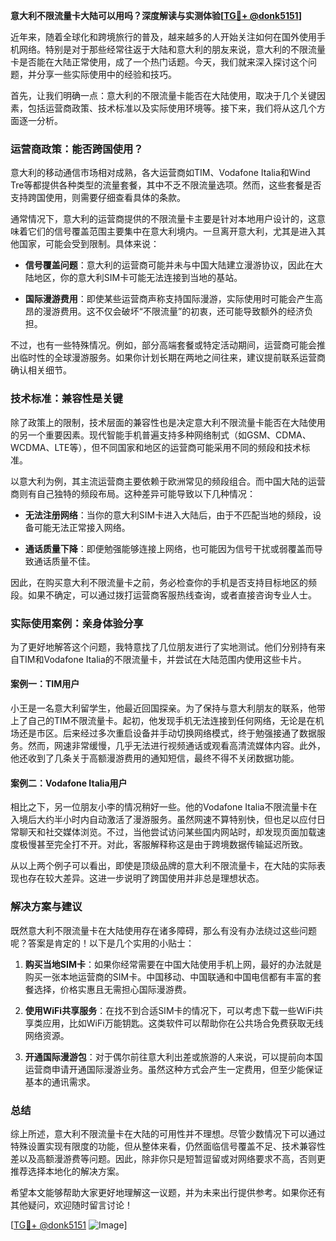 **意大利不限流量卡大陆可以用吗？深度解读与实测体验[[TG💪+ @donk5151](https://t.me/s/donk5151)]**

近年来，随着全球化和跨境旅行的普及，越来越多的人开始关注如何在国外使用手机网络。特别是对于那些经常往返于大陆和意大利的朋友来说，意大利的不限流量卡是否能在大陆正常使用，成了一个热门话题。今天，我们就来深入探讨这个问题，并分享一些实际使用中的经验和技巧。

首先，让我们明确一点：意大利的不限流量卡能否在大陆使用，取决于几个关键因素，包括运营商政策、技术标准以及实际使用环境等。接下来，我们将从这几个方面逐一分析。

### **运营商政策：能否跨国使用？**

意大利的移动通信市场相对成熟，各大运营商如TIM、Vodafone Italia和Wind Tre等都提供各种类型的流量套餐，其中不乏不限流量选项。然而，这些套餐是否支持跨国使用，则需要仔细查看具体的条款。

通常情况下，意大利的运营商提供的不限流量卡主要是针对本地用户设计的，这意味着它们的信号覆盖范围主要集中在意大利境内。一旦离开意大利，尤其是进入其他国家，可能会受到限制。具体来说：

- **信号覆盖问题**：意大利的运营商可能并未与中国大陆建立漫游协议，因此在大陆地区，你的意大利SIM卡可能无法连接到当地的基站。
  
- **国际漫游费用**：即使某些运营商声称支持国际漫游，实际使用时可能会产生高昂的漫游费用。这不仅会破坏“不限流量”的初衷，还可能导致额外的经济负担。

不过，也有一些特殊情况。例如，部分高端套餐或特定活动期间，运营商可能会推出临时性的全球漫游服务。如果你计划长期在两地之间往来，建议提前联系运营商确认相关细节。

### **技术标准：兼容性是关键**

除了政策上的限制，技术层面的兼容性也是决定意大利不限流量卡能否在大陆使用的另一个重要因素。现代智能手机普遍支持多种网络制式（如GSM、CDMA、WCDMA、LTE等），但不同国家和地区的运营商可能采用不同的频段和技术标准。

以意大利为例，其主流运营商主要依赖于欧洲常见的频段组合。而中国大陆的运营商则有自己独特的频段布局。这种差异可能导致以下几种情况：

- **无法注册网络**：当你的意大利SIM卡进入大陆后，由于不匹配当地的频段，设备可能无法正常接入网络。
  
- **通话质量下降**：即便勉强能够连接上网络，也可能因为信号干扰或弱覆盖而导致通话质量不佳。

因此，在购买意大利不限流量卡之前，务必检查你的手机是否支持目标地区的频段。如果不确定，可以通过拨打运营商客服热线查询，或者直接咨询专业人士。

### **实际使用案例：亲身体验分享**

为了更好地解答这个问题，我特意找了几位朋友进行了实地测试。他们分别持有来自TIM和Vodafone Italia的不限流量卡，并尝试在大陆范围内使用这些卡片。

#### **案例一：TIM用户**
小王是一名意大利留学生，他最近回国探亲。为了保持与意大利朋友的联系，他带上了自己的TIM不限流量卡。起初，他发现手机无法连接到任何网络，无论是在机场还是市区。后来经过多次重启设备并手动切换网络模式，终于勉强接通了数据服务。然而，网速非常缓慢，几乎无法进行视频通话或观看高清流媒体内容。此外，他还收到了几条关于高额漫游费用的通知短信，最终不得不关闭数据功能。

#### **案例二：Vodafone Italia用户**
相比之下，另一位朋友小李的情况稍好一些。他的Vodafone Italia不限流量卡在入境后大约半小时内自动激活了漫游服务。虽然网速不算特别快，但也足以应付日常聊天和社交媒体浏览。不过，当他尝试访问某些国内网站时，却发现页面加载速度极慢甚至完全打不开。对此，客服解释称这是由于跨境数据传输延迟所致。

从以上两个例子可以看出，即使是顶级品牌的意大利不限流量卡，在大陆的实际表现也存在较大差异。这进一步说明了跨国使用并非总是理想状态。

### **解决方案与建议**

既然意大利不限流量卡在大陆使用存在诸多障碍，那么有没有办法绕过这些问题呢？答案是肯定的！以下是几个实用的小贴士：

1. **购买当地SIM卡**：如果你经常需要在中国大陆使用手机上网，最好的办法就是购买一张本地运营商的SIM卡。中国移动、中国联通和中国电信都有丰富的套餐选择，价格实惠且无需担心国际漫游费。

2. **使用WiFi共享服务**：在找不到合适SIM卡的情况下，可以考虑下载一些WiFi共享类应用，比如WiFi万能钥匙。这类软件可以帮助你在公共场合免费获取无线网络资源。

3. **开通国际漫游包**：对于偶尔前往意大利出差或旅游的人来说，可以提前向本国运营商申请开通国际漫游业务。虽然这种方式会产生一定费用，但至少能保证基本的通讯需求。

### **总结**

综上所述，意大利不限流量卡在大陆的可用性并不理想。尽管少数情况下可以通过特殊设置实现有限度的功能，但从整体来看，仍然面临信号覆盖不足、技术兼容性差以及高额漫游费等问题。因此，除非你只是短暂逗留或对网络要求不高，否则更推荐选择本地化的解决方案。

希望本文能够帮助大家更好地理解这一议题，并为未来出行提供参考。如果你还有其他疑问，欢迎随时留言讨论！

[[TG💪+ @donk5151](https://t.me/s/donk5151) ![Image](https://i.postimg.cc/rwNCRYN7/Snipaste-2025-04-30-17-27-05.png)]